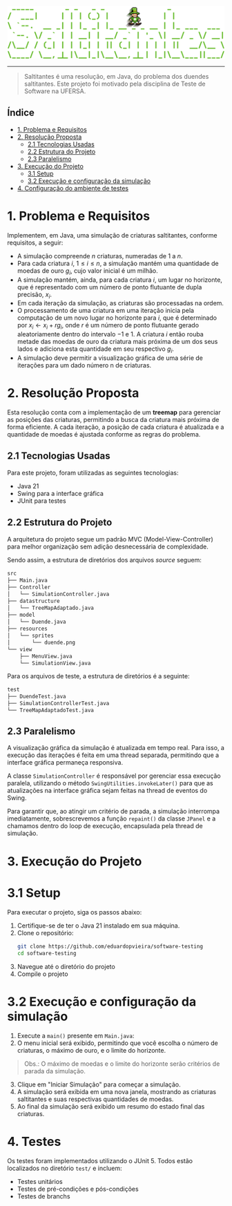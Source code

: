 ![saltitantes.png](saltitantes.png)

----

> Saltitantes é uma resolução, em Java, do problema dos duendes saltitantes. Este projeto foi motivado pela disciplina de Teste de Software na UFERSA.

## Índice
- [1. Problema e Requisitos](#1-problema-e-requisitos)
- [2. Resolução Proposta](#2-resolução-proposta)
  - [2.1 Tecnologias Usadas](#21-tecnologias-usadas)
  - [2.2 Estrutura do Projeto](#22-estrutura-do-projeto)
  - [2.3 Paralelismo](#23-paralelismo)
- [3. Execução do Projeto](#3-execução-do-projeto)
  - [3.1 Setup](#31-setup)
  - [3.2 Execução e configuração da simulação](#32-execução-e-configuração-da-simulação)
- [4. Configuração do ambiente de testes](#4-testes)

# 1. Problema e Requisitos
Implementem, em Java, uma simulação de criaturas saltitantes, conforme requisitos, a seguir:

- A simulação compreende $n$ criaturas, numeradas de $1$ a $n$.
- Para cada criatura $i$, $1 ≤ i ≤ n$, a simulação mantém uma quantidade de moedas de ouro $g_i$, cujo valor inicial é um milhão.
- A simulação mantém, ainda, para cada criatura $i$, um lugar no horizonte, que é representado com um número de ponto flutuante de dupla precisão, $x_i$.
- Em cada iteração da simulação, as criaturas são processadas na ordem.
- O processamento de uma criatura em uma iteração inicia pela computação de um novo lugar no horizonte para $i$, que é determinado por $x_i ← x_i + rg_i$, onde $r$ é um número de ponto flutuante gerado aleatoriamente dentro do intervalo $−1$ e $1$. A criatura $i$ então rouba metade das moedas de ouro da criatura mais próxima de um dos seus lados e adiciona esta quantidade em seu respectivo $g_i$.
- A simulação deve permitir a visualização gráfica de uma série de iterações para um dado número n de criaturas. 


# 2. Resolução Proposta
Esta resolução conta com a implementação de um **treemap** para gerenciar as posições das criaturas, permitindo a busca da criatura mais próxima de forma eficiente. A cada iteração, a posição de cada criatura é atualizada e a quantidade de moedas é ajustada conforme as regras do problema.

## 2.1 Tecnologias Usadas
Para este projeto, foram utilizadas as seguintes tecnologias:
- Java 21
- Swing para a interface gráfica
- JUnit para testes

## 2.2 Estrutura do Projeto
A arquitetura do projeto segue um padrão MVC (Model-View-Controller) para melhor organização sem adição desnecessária de complexidade. 

Sendo assim, a estrutura de diretórios dos arquivos _source_ seguem:
```
src
├── Main.java
├── Controller
│   └── SimulationController.java
├── datastructure
│   └── TreeMapAdaptado.java
├── model
│   └── Duende.java
├── resources
│   └── sprites
│       └── duende.png
└── view
    ├── MenuView.java
    └── SimulationView.java
```

Para os arquivos de teste, a estrutura de diretórios é a seguinte:
```
test
├── DuendeTest.java
├── SimulationControllerTest.java
└── TreeMapAdaptadoTest.java
```

## 2.3 Paralelismo
A visualização gráfica da simulação é atualizada em tempo real. Para isso, a execução das iterações é feita em uma thread separada, permitindo que a interface gráfica permaneça responsiva. 

A classe `SimulationController` é responsável por gerenciar essa execução paralela, utilizando o método `SwingUtilities.invokeLater()` para que as atualizações na interface gráfica sejam feitas na thread de eventos do Swing.

Para garantir que, ao atingir um critério de parada, a simulação interrompa imediatamente, sobrescrevemos a função `repaint()` da classe `JPanel` e a chamamos dentro do loop de execução, encapsulada pela thread de simulação.

# 3. Execução do Projeto

# 3.1 Setup
Para executar o projeto, siga os passos abaixo:
1. Certifique-se de ter o Java 21 instalado em sua máquina.
2. Clone o repositório:
   ```bash
   git clone https://github.com/eduardopvieira/software-testing
   cd software-testing
    ```
3. Navegue até o diretório do projeto
4. Compile o projeto

# 3.2 Execução e configuração da simulação
1. Execute a `main()` presente em `Main.java`:
2. O menu inicial será exibido, permitindo que você escolha o número de criaturas, o máximo de ouro, e o limite do horizonte.
>Obs.: O máximo de moedas e o limite do horizonte serão critérios de parada da simulação.
3. Clique em "Iniciar Simulação" para começar a simulação.
4. A simulação será exibida em uma nova janela, mostrando as criaturas saltitantes e suas respectivas quantidades de moedas.
5. Ao final da simulação será exibido um resumo do estado final das criaturas.


# 4. Testes
Os testes foram implementados utilizando o JUnit 5. Todos estão localizados no diretório `test/` e incluem:
- Testes unitários
- Testes de pré-condições e pós-condições
- Testes de branchs
